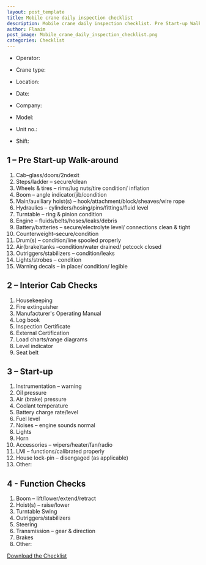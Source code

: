 ```yaml
---
layout: post_template
title: Mobile crane daily inspection checklist
description: Mobile crane daily inspection checklist. Pre Start-up Walk-around. Interior Cab Checks.Function Checks. Start-up
author: Flaaim
post_image: Mobile_crane_daily_inspection_checklist.png
categories: Checklist
---
```


- Operator:
- Crane type:
- Location:
- Date:


- Company:
- Model:
- Unit no.:
- Shift:


## 1 – Pre Start-up Walk-around
1. Cab–glass/doors/2ndexit
2. Steps/ladder – secure/clean
3. Wheels & tires – rims/lug nuts/tire condition/ inflation
4. Boom – angle indicator/jib/condition
5. Main/auxiliary hoist(s) – hook/attachment/block/sheaves/wire rope
6. Hydraulics – cylinders/hosing/pins/fittings/fluid level
7. Turntable – ring & pinion condition
8. Engine – fluids/belts/hoses/leaks/debris
9. Battery/batteries – secure/electrolyte level/ connections clean & tight
10. Counterweight–secure/condition
11. Drum(s) – condition/line spooled properly
12. Air(brake)tanks –condition/water drained/ petcock closed
13. Outriggers/stabilizers – condition/leaks
14. Lights/strobes – condition
15. Warning decals – in place/ condition/ legible


## 2 – Interior Cab Checks
1. Housekeeping
2. Fire extinguisher
3. Manufacturer's Operating Manual
4. Log book
5. Inspection Certificate
6. External Certification
7. Load charts/range diagrams
8. Level indicator
9. Seat belt
## 3 – Start-up
1. Instrumentation – warning
2. Oil pressure
3. Air (brake) pressure
4. Coolant temperature
5. Battery charge rate/level
6. Fuel level
7. Noises – engine sounds normal
8. Lights
9. Horn
10. Accessories – wipers/heater/fan/radio
11. LMI – functions/calibrated properly
12. House lock-pin – disengaged (as applicable)
13. Other:
## 4 - Function Checks
1. Boom – lift/lower/extend/retract
2. Hoist(s) – raise/lower
3. Turntable Swing
4. Outriggers/stabilizers
5. Steering
6. Transmission – gear & direction
7. Brakes
8. Other:


[Download the Checklist](https://safetyworkblog.com/assets/template/Mobile_crane_daily_inspection_checklist.docx)
